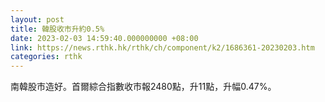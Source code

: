 ```yaml
---
layout: post
title: 韓股收市升約0.5%
date: 2023-02-03 14:59:40.000000000 +08:00
link: https://news.rthk.hk/rthk/ch/component/k2/1686361-20230203.htm
categories: rthk
---
```


南韓股市造好。首爾綜合指數收市報2480點，升11點，升幅0.47%。
